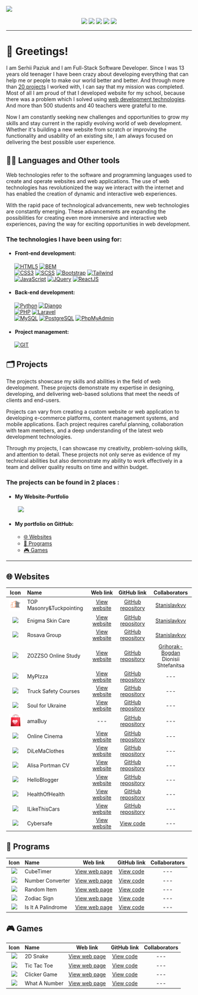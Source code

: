[![](https://PAZIUK.github.io/Vendor/Images/Media/GreetingsOnGitHub_2.png)](https://github.com/PAZIUK?tab=repositories)

<p align="center">
   <a href="mailto:paz.serhiy@gmail.com"><img src="https://img.shields.io/badge/-Gmail-090909?style=for-the-badge&logo=gmail"></a>
   <a href="https://t.me/Paziuk17"><img src="https://img.shields.io/badge/-Telegram-090909?style=for-the-badge&logo=telegram"></a>
   <a href="https://www.linkedin.com/in/paziuk"><img src="https://img.shields.io/badge/-LinkedIn-090909?style=for-the-badge&logo=linkedin"></a>
   <a href="https://www.facebook.com/paziuk.17"><img src="https://img.shields.io/badge/-Facebook-090909?style=for-the-badge&logo=facebook"></a>
   <a href="https://www.instagram.com/paziuk.17"><img src="https://img.shields.io/badge/-Instagram-090909?style=for-the-badge&logo=instagram"></a> 
</p>

---

<h1>👋 Greetings!</h1>

I am Serhii Paziuk and I am Full-Stack Software Developer. Since I was 13 years old teenager I have been crazy about developing everything that can help me or people to make our world better and better. And through more than [20 projects](https://github.com/PAZIUK#%EF%B8%8F-projects) I worked with, I can say that my mission was completed. Most of all I am proud of that I developed website for my school, because there was a problem which I solved using [web development technologies](https://github.com/PAZIUK#the-technologies-i-have-been-using-for). And more than 500 students and 40 teachers were grateful to me.

Now I am constantly seeking new challenges and opportunities to grow my skills and stay current in the rapidly evolving world of web development. Whether it's building a new website from scratch or improving the functionality and usability of an existing site, I am always focused on delivering the best possible user experience.

<h2>👨‍💻 Languages and Other tools</h2>

Web technologies refer to the software and programming languages used to create and operate websites and web applications. The use of web technologies has revolutionized the way we interact with the internet and has enabled the creation of dynamic and interactive web experiences.

With the rapid pace of technological advancements, new web technologies are constantly emerging. These advancements are expanding the possibilities for creating even more immersive and interactive web experiences, paving the way for exciting opportunities in web development.

<h3>The technologies I have been using for:</h3>

   - <h4>Front-end development:</h4>

   &emsp;&nbsp;&nbsp;[![HTML5](https://img.shields.io/badge/-HTML5-ffffff?style=for-the-badge&logo=html5)](https://paziuk.github.io)
   [![BEM](https://img.shields.io/badge/-BEM-052534?style=for-the-badge&logo=bem)](https://paziuk.github.io)</br>
   &emsp;&nbsp;&nbsp;[![CSS3](https://img.shields.io/badge/-CSS3-264de4?style=for-the-badge&logo=css3)](https://paziuk.github.io)
   [![SCSS](https://img.shields.io/badge/-SASS/SCSS-264de4?style=for-the-badge&logo=sass)](https://paziuk.github.io)
   [![Bootstrap](https://img.shields.io/badge/-Bootstrap-ffffff?style=for-the-badge&logo=bootstrap)](https://paziuk.github.io)
   [![Tailwind](https://img.shields.io/badge/-Tailwind-01b7d6?style=for-the-badge&logo=tailwind)](https://paziuk.github.io)</br>
   &emsp;&nbsp;&nbsp;[![JavaScript](https://img.shields.io/badge/-JavaScript-ffffff?style=for-the-badge&logo=javascript)](https://paziuk.github.io)
   [![JQuery](https://img.shields.io/badge/-JQuery-264de4?style=for-the-badge&logo=jquery)](https://paziuk.github.io)
   [![ReactJS](https://img.shields.io/badge/-React.JS-ffffff?style=for-the-badge&logo=react)](https://paziuk.github.io)
   
   - <h4>Back-end development:</h4>
   
   &emsp;&nbsp;&nbsp;[![Python](https://img.shields.io/badge/-Python-ffdf5a?style=for-the-badge&logo=python)](https://paziuk.github.io)
   [![Django](https://img.shields.io/badge/-Django-0c4b33?style=for-the-badge&logo=django)](https://paziuk.github.io)</br>
   &emsp;&nbsp;&nbsp;[![PHP](https://img.shields.io/badge/-PHP-090909?style=for-the-badge&logo=php)](https://paziuk.github.io)
   [![Laravel](https://img.shields.io/badge/-Laravel-090909?style=for-the-badge&logo=laravel)](https://paziuk.github.io)</br>
   &emsp;&nbsp;&nbsp;[![MySQL](https://img.shields.io/badge/-MySQL-ffffff?style=for-the-badge&logo=mysql)](https://paziuk.github.io)
   [![PostgreSQL](https://img.shields.io/badge/-PostgreSQL-ffffff?style=for-the-badge&logo=postgresql)](https://paziuk.github.io)
   [![PhpMyAdmin](https://img.shields.io/badge/-PhpMyAdmin-ff9800?style=for-the-badge&logo=phpmyadmin)](https://paziuk.github.io)
   
   - <h4>Project management:</h4>
   
   &emsp;&nbsp;&nbsp;[![GIT](https://img.shields.io/badge/-GIT-ffffff?style=for-the-badge&logo=git)](https://paziuk.github.io)
   
<h2>🗂️ Projects</h2>

The projects showcase my skills and abilities in the field of web development. These projects demonstrate my expertise in designing, developing, and delivering web-based solutions that meet the needs of clients and end-users.

Projects can vary from creating a custom website or web application to developing e-commerce platforms, content management systems, and mobile applications. Each project requires careful planning, collaboration with team members, and a deep understanding of the latest web development technologies.

Through my projects, I can showcase my creativity, problem-solving skills, and attention to detail. These projects not only serve as evidence of my technical abilities but also demonstrate my ability to work effectively in a team and deliver quality results on time and within budget.

<h3> The projects can be found in 2 places : </h3>

   - <h4>My Website-Portfolio</h4> 
   
&emsp;&emsp;&nbsp;[![](https://img.shields.io/badge/-paziuk.github.io-0a0919?style=for-the-badge)](https://paziuk.github.io)

   - <h4>My portfolio on GitHub:</h4> 
   
      - [🌐 Websites](https://github.com/PAZIUK#-websites)
      - [🤖 Programs](https://github.com/PAZIUK#-programs)
      - [🎮 Games](https://github.com/PAZIUK#-games)

---

<h2>🌐 Websites</h2>

| Icon                                                                                                                        | Name                        | Web link                                                                                   | GitHub link                                                                                         | Collaborators                     
| :-:                                                                                                                         | :-                          | :-:                                                                                        | :-:                                                                                                 | :-:
| ![](https://github.com/PAZIUK/TOP-Masonry-Tuckpointing/blob/main/img/favicons/57x57.png)                                    | TOP Masonry&Tuckpointing    | [View website](https://top-masonry.com)                                                    | [GitHub repository](https://github.com/PAZIUK/TOP-Masonry-Tuckpointing)                             | [Stanislavkvv](https://github.com/Stanislavkvv)
| ![](https://paziuk.github.io/Projects/Websites/Enigma_Skin_Care/img/favicons/57x57.png)                                     | Enigma Skin Care            | [View website](https://paziuk.github.io/Projects/Websites/Enigma_Skin_Care/index.html)     | [GitHub repository](https://github.com/PAZIUK/Enigma-Skin-Care)                                     | [Stanislavkvv](https://github.com/Stanislavkvv)
| ![](https://paziuk.github.io/Projects/Websites/Rosava_Group/img/favicons/57x57.png)                                         | Rosava Group                | [View website](https://paziuk.github.io/Projects/Websites/Rosava_Group/index.html)         | [GitHub repository](https://github.com/PAZIUK/Rosava-Group)                                         | [Stanislavkvv](https://github.com/Stanislavkvv)
| ![](http://zozrozklad.zzz.com.ua/img/favicons/apple-touch-icon-57x57-precomposed.png)                                       | ZOZZSO Online Study         | [View website](http://zozrozklad.zzz.com.ua)                                               | [GitHub repository](https://github.com/PAZIUK/zozzso-online-study)                                  | [Grihorak-Bogdan](https://github.com/Grihorak-Bogdan) </br> Dionisii Shtefanitsa
| ![](https://paziuk.github.io/Projects/Websites/MyPIzza/img/57x57.png)                                                       | MyPIzza                     | [View website](https://paziuk.github.io/Projects/Websites/MyPIzza/index.html)              | [GitHub repository](https://github.com/PAZIUK/MyPIzza)                                              | ---
| ![](https://paziuk.github.io/Projects/Websites/Truck-Safety-Courses/img/favicons/57x57.png)                                 | Truck Safety Courses        | [View website](https://paziuk.github.io/Projects/Websites/Truck-Safety-Courses/index.html) | [GitHub repository](https://github.com/PAZIUK/Truck-Safety-Courses)                                 | ---
| ![](https://paziuk.github.io/Projects/Websites/Soul_for_Ukraine/img/favicons/apple-touch-icon-57x57-precomposed.png)        | Soul for Ukraine            | [View website](https://paziuk.github.io/Projects/Websites/Soul_for_Ukraine/index.html)     | [GitHub repository](https://github.com/PAZIUK/Soul-for-Ukraine)                                     | ---
| ![](https://github.com/PAZIUK/amaBuy/blob/main/img/favicons/apple-touch-icon-57x57-precomposed.png)                         | amaBuy                      | ---                                                                                        | [GitHub repository](https://github.com/PAZIUK/amaBuy)                                               | ---
| ![](https://paziuk.github.io/Projects/Websites/Online_Cinema/img/57x57.png)                                                 | Online Cinema               | [View website](https://paziuk.github.io/Projects/Websites/Online_Cinema/index.html)        | [GitHub repository](https://github.com/PAZIUK/Online_Cinema)                                        | ---
| ![](https://paziuk.github.io/Projects/Websites/DiLeMaClothes/img/57x57.png)                                                 | DiLeMaClothes               | [View website](https://paziuk.github.io/Projects/Websites/DiLeMaClothes/index.html)        | [GitHub repository](https://github.com/PAZIUK/DiLeMaClothes)                                        | ---
| ![](https://paziuk.github.io/Projects/Websites/Alisa_Portman_CV/img/57x57.png)                                              | Alisa Portman CV            | [View website](https://paziuk.github.io/Projects/Websites/Alisa_Portman_CV/index.html)     | [GitHub repository](https://github.com/PAZIUK/Alisa_Portman_CV)                                     | ---
| ![](https://paziuk.github.io/Projects/Websites/HelloBlogger/img/apple-touch-icon-57x57-precomposed.png)                     | HelloBlogger                | [View website](https://paziuk.github.io/Projects/Websites/HelloBlogger/index.html)         | [GitHub repository](https://github.com/PAZIUK/HelloBlogger)                                         | ---
| ![](https://paziuk.github.io/Projects/Websites/HealthOfHealth/img/57x57.png)                                                | HealthOfHealth              | [View website](https://paziuk.github.io/Projects/Websites/HealthOfHealth/index.html)       | [GitHub repository](https://github.com/PAZIUK/HealthOfHealth)                                       | ---
| ![](https://paziuk.github.io/Projects/Websites/ILikeThisCars/img/57x57.png)                                                 | ILikeThisCars               | [View website](https://paziuk.github.io/Projects/Websites/ILikeThisCars/index.html)        | [GitHub repository](https://github.com/PAZIUK/ILikeThisCars)                                        | ---
| ![](https://paziuk.github.io/Projects/Websites/Cybersafe/img/favicon/57x57.png)                                             | Cybersafe                   | [View website](https://paziuk.github.io/Projects/Websites/Cybersafe/index.html)            | [View code](https://github.com/PAZIUK/PAZIUK.github.io/tree/main/Projects/Websites/Cybersafe)       | ---

<h2>🤖 Programs</h2>

| Icon                                                                                                                        | Name                        | Web link                                                                                   | GitHub link                                                                                         | Collaborators                     
| :-:                                                                                                                         | :-                          | :-:                                                                                        | :-:                                                                                                 | :-:
| ![](https://paziuk.github.io/Projects/Programs/CubeTimer/img/favicons/apple-touch-icon-57x57-precomposed.png)               | CubeTimer                   | [View web page](https://paziuk.github.io/Projects/Programs/CubeTimer/index.html)           | [View code](https://github.com/PAZIUK/PAZIUK.github.io/tree/main/Projects/Programs/CubeTimer)       | ---
| ![](https://paziuk.github.io/Projects/Programs/NumberConverter/img/apple-touch-icon-57x57-precomposed.png)                  | Number Converter            | [View web page](https://paziuk.github.io/Projects/Programs/NumberConverter/index.html)     | [View code](https://github.com/PAZIUK/PAZIUK.github.io/tree/main/Projects/Programs/NumberConverter) | ---
| ![](https://paziuk.github.io/Projects/Programs/RandomItem/img/apple-touch-icon-57x57-precomposed.png)                       | Random Item                 | [View web page](https://paziuk.github.io/Projects/Programs/RandomItem/index.html)          | [View code](https://github.com/PAZIUK/PAZIUK.github.io/tree/main/Projects/Programs/RandomItem)      | ---
| ![](https://paziuk.github.io/Projects/Programs/ZodiacSign/img/apple-touch-icon-57x57-precomposed.png)                       | Zodiac Sign                 | [View web page](https://paziuk.github.io/Projects/Programs/ZodiacSign/index.html)          | [View code](https://github.com/PAZIUK/PAZIUK.github.io/tree/main/Projects/Programs/ZodiacSign)      | ---
| ![](https://paziuk.github.io/Projects/Programs/IsItAPalindrome/img/apple-touch-icon-57x57-precomposed.png)                  | Is It A Palindrome          | [View web page](https://paziuk.github.io/Projects/Programs/IsItAPalindrome/index.html)     | [View code](https://github.com/PAZIUK/PAZIUK.github.io/tree/main/Projects/Programs/IsItAPalindrome) | ---

<h2>🎮 Games</h2>

| Icon                                                                                                                        | Name                        | Web link                                                                                   | GitHub link                                                                                         | Collaborators                     
| :-:                                                                                                                         | :-                          | :-:                                                                                        | :-:                                                                                                 | :-:
| ![](https://paziuk.github.io/Projects/Games/2D-Game-Snake/favicons/57x57.png)                                               | 2D Snake                    | [View web page](https://paziuk.github.io/Projects/Games/2D-Game-Snake/index.html)          | [View code](https://github.com/PAZIUK/PAZIUK.github.io/tree/main/Projects/Games/2D-Game-Snake)      | ---
| ![](https://paziuk.github.io/Projects/Games/Tic-Tac-Toe/img/57x57.png)                                                      | Tic Tac Toe                 | [View web page](https://paziuk.github.io/Projects/Games/Tic-Tac-Toe/index.html)            | [View code](https://github.com/PAZIUK/PAZIUK.github.io/tree/main/Projects/Games/Tic-Tac-Toe)        | ---
| ![](https://paziuk.github.io/Projects/Games/Clicker-Game/img/favicons/57x57.png)                                            | Clicker Game                | [View web page](https://paziuk.github.io/Projects/Games/Clicker-Game/index.html)           | [View code](https://github.com/PAZIUK/PAZIUK.github.io/tree/main/Projects/Games/Clicker-Game)       | ---
| ![](https://paziuk.github.io/Projects/Games/What-A-Number/img/favicons/57x57.png)                                           | What A Number               | [View web page](https://paziuk.github.io/Projects/Games/What-A-Number/index.html)          | [View code](https://github.com/PAZIUK/PAZIUK.github.io/tree/main/Projects/Games/What-A-Number)      | ---
